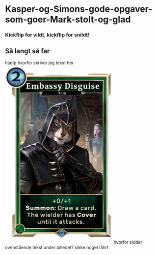 # Kasper-og-Simons-gode-opgaver-som-goer-Mark-stolt-og-glad
### Kickflip for vildt, kickflip for snildt!
## Så langt så far
hjælp hvorfor skriver jeg tekst her
<img src="img/readme.png">
hvorfor sidder ovenstående tekst under billedet? sikke noget låhrt